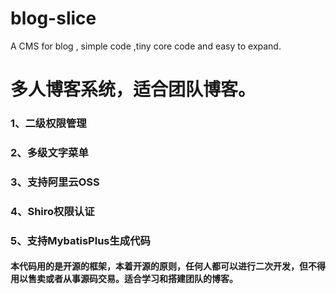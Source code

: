 # blog-slice
A CMS for blog , simple code ,tiny core code and easy to expand.
# 多人博客系统，适合团队博客。
### 1、二级权限管理
### 2、多级文字菜单
### 3、支持阿里云OSS
### 4、Shiro权限认证
### 5、支持MybatisPlus生成代码
#### 本代码用的是开源的框架，本着开源的原则，任何人都可以进行二次开发，但不得用以售卖或者从事源码交易。适合学习和搭建团队的博客。

